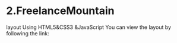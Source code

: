 # 2.FreelanceMountain
layout
Using HTML5&CSS3 &JavaScript You can view the layout by following the link: 
